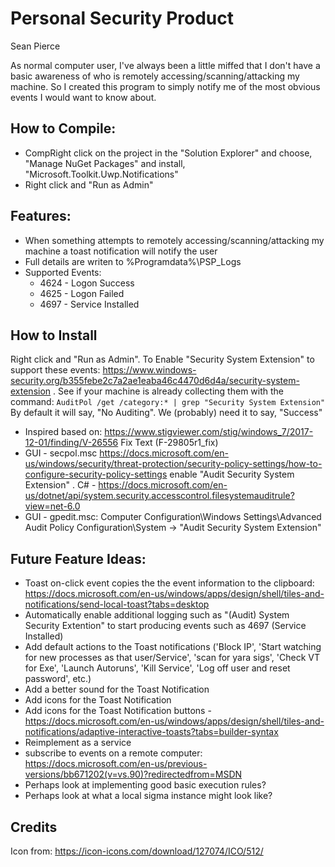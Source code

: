 # Personal Security Product

Sean Pierce

As normal computer user, I've always been a little miffed that I don't have a basic awareness of who is remotely accessing/scanning/attacking my machine. So I created this program to simply notify me of the most obvious events I would want to know about.

## How to Compile:
- CompRight click on the project in the "Solution Explorer" and choose, "Manage NuGet Packages" and install, "Microsoft.Toolkit.Uwp.Notifications"
- Right click and "Run as Admin"

## Features:
- When something attempts to remotely accessing/scanning/attacking my machine a toast notification will notify the user
- Full details are writen to %Programdata%\PSP_Logs
- Supported Events:
   - 4624 - Logon Success
   - 4625 - Logon Failed
   - 4697 - Service Installed

## How to Install
Right click and "Run as Admin". To Enable "Security System Extension" to support these events: https://www.windows-security.org/b355febe2c7a2ae1eaba46c4470d6d4a/security-system-extension . See if your machine is already collecting them with the command: `AuditPol /get /category:* | grep "Security System Extension"` By default it will say, "No Auditing". We (probably) need it to say, "Success"
 - Inspired based on: https://www.stigviewer.com/stig/windows_7/2017-12-01/finding/V-26556 Fix Text (F-29805r1_fix)
 - GUI - secpol.msc  https://docs.microsoft.com/en-us/windows/security/threat-protection/security-policy-settings/how-to-configure-security-policy-settings enable "Audit Security System Extension" . C# - https://docs.microsoft.com/en-us/dotnet/api/system.security.accesscontrol.filesystemauditrule?view=net-6.0
 - GUI - gpedit.msc: Computer Configuration\Windows Settings\Advanced Audit Policy Configuration\System -> "Audit Security System Extension"

## Future Feature Ideas:
- Toast on-click event copies the the event information to the clipboard: https://docs.microsoft.com/en-us/windows/apps/design/shell/tiles-and-notifications/send-local-toast?tabs=desktop
- Automatically enable additional logging such as "(Audit) System Security Extention" to start producing events such as 4697 (Service Installed)
- Add default actions to the Toast notifications ('Block IP', 'Start watching for new processes as that user/Service', 'scan for yara sigs', 'Check VT for Exe', 'Launch Autoruns', 'Kill Service', 'Log off user and reset password', etc.)
- Add a better sound for the Toast Notification
- Add icons for the Toast Notification
- Add icons for the Toast Notification buttons - https://docs.microsoft.com/en-us/windows/apps/design/shell/tiles-and-notifications/adaptive-interactive-toasts?tabs=builder-syntax
- Reimplement as a service
- subscribe to events on a remote computer: https://docs.microsoft.com/en-us/previous-versions/bb671202(v=vs.90)?redirectedfrom=MSDN
- Perhaps look at implementing good basic execution rules?
- Perhaps look at what a local sigma instance might look like?

## Credits
Icon from: https://icon-icons.com/download/127074/ICO/512/